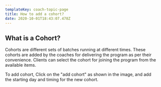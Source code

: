 ```yaml
---
templateKey: coach-topic-page
title: How to add a cohort?
date: 2020-10-01T18:43:07.478Z
---
```

## What is a Cohort?

Cohorts are different sets of batches running at different times. These cohorts are added by the coaches for delivering the program as per their convenience. Clients can select the cohort for joining the program from the available items.  

To add cohort, Click on the "add cohort" as shown in the image, and add the starting day and timing for the new cohort.
